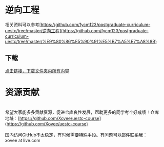 # 逆向工程

相关资料可以参考[https://github.com/fycm123/postgraduate-curriculum-uestc/tree/master/逆向工程](https://github.com/fycm123/postgraduate-curriculum-uestc/tree/master/%E9%80%86%E5%90%91%E5%B7%A5%E7%A8%8B)

## 下载

[点击链接，下载文件夹内所有内容](https://xovee.github.io/gitzip/?https://github.com/Xovee/uestc-course/tree/main/课程目录/逆向工程)
<br><h1>资源贡献</h1><br>希望大家能多多贡献资源，促进仓库良性发展，帮助更多的同学考个好成绩！仓库地址：[https://github.com/Xovee/uestc-course](https://github.com/Xovee/uestc-course)<br><br>国内访问GitHub不太稳定，有时候需要特殊手段。有问题可以邮件联系我：xovee at live.com